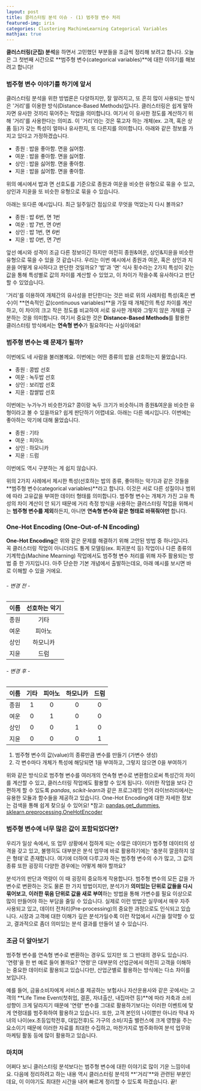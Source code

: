 ```yaml
---
layout: post
title: 클러스터링 분석 이슈 - (1) 범주형 변수 처리
featured-img: iris
categories: Clustering MachineLearning Categorical Variables
mathjax: true
---
```



**클러스터링(군집) 분석**을 하면서 고민했던 부분들을 조금씩 정리해 보려고 합니다.
오늘은 그 첫번째 시간으로 **범주형 변수(categorical variables)**에 대한 이야기를 해보려고 합니다!


### 범주형 변수 이야기를 하기에 앞서

클러스터링 분석을 위한 방법론은 다양하지만, 잘 알려지고, 또 흔히 많이 사용되는 방식은 '거리'를 이용한 방식(Distance-Based Methods)입니다. 클러스터링은 쉽게 말하자면 유사한 것끼리 묶어주는 작업을 의미합니다. 여기서 이 유사한 정도를 계산하기 위해 '거리'를 사용한다는 의미죠. 이 '거리'라는 것은 묶고자 하는 개체(ex. 고객, 혹은 상품 등)가 갖는 특성이 얼마나 유사한지, 또 다른지를 의미합니다. 아래와 같은 정보를 가지고 있다고 가정하겠습니다.

- 종원 : 밥을 좋아함. 면을 싫어함.
- 여운 : 밥을 좋아함. 면을 싫어함.
- 상인 : 밥을 싫어함. 면을 좋아함.
- 지윤 : 밥을 싫어함. 면을 좋아함.

위의 예시에서 밥과 면 선호도를 기준으로 종원과 여운을 비슷한 유형으로 묶을 수 있고, 상인과 지윤을 또 비슷한 유형으로 묶을 수 있습니다.

아래는 또다른 예시입니다. 최근 일주일간 점심으로 무엇을 먹었는지 다시 볼까요?

- 종원 : 밥 6번, 면 1번
- 여운 : 밥 7번, 면 0번
- 상인 : 밥 1번, 면 6번
- 지윤 : 밥 0번, 면 7번 

앞선 예시와 성격이 조금 다른 정보이긴 하지만 여전히 종원&여운, 상인&지윤을 비슷한 유형으로 묶을 수 있을 것 같습니다. 우리는 이번 예시에서 종원과 여운, 혹은 상인과 지윤을 어떻게 유사하다고 판단한 것일까요? '밥'과 '면' 식사 횟수라는 2가지 특성이 갖는 값을 통해 특성별로 값의 차이를 계산할 수 있었고, 이 차이가 작을수록 유사하다고 판단할 수 있었습니다. 

'거리'를 이용하여 개체간의 유사성을 판단한다는 것은 바로 위의 사례처럼 특성(혹은 변수)이 **연속적인 값(continuous variables)**을 가질 때 개체간의 특성 차이를 계산하고, 이 차이의 크고 작은 정도를 비교하여 서로 유사한 개체와 그렇지 않은 개체를 구분하는 것을 의미합니다. 여기서 중요한 것은 **Distance-Based Methods**를 활용한 클러스터링 방식에서는 **연속형 변수**가 필요하다는 사실이에요!


### 범주형 변수는 왜 문제가 될까?

이번에도 네 사람을 불러볼께요. 이번에는 어떤 종류의 밥을 선호하는지 물었습니다.

- 종원 : 콩밥 선호
- 여운 : 녹두밥 선호
- 상인 : 보리밥 선호
- 지윤 : 찹쌀밥 선호

이번에는 누가누가 비슷한가요? 콩이랑 녹두 크기가 비슷하니까 종원&여운을 비슷한 유형이라고 볼 수 있을까요? 쉽게 판단하기 어렵네요. 아래는 다른 예시입니다. 이번에는 좋아하는 악기에 대해 물었습니다.

- 종원 : 기타
- 여운 : 피아노
- 상인 : 하모니카
- 지윤 : 드럼

이번에도 역시 구분하는 게 쉽지 않습니다. 

위의 2가지 사례에서 제시한 특성(선호하는 밥의 종류, 좋아하는 악기)과 같은 것들을 **범주형 변수(categorical variables)**라고 합니다. 이것은 서로 다른 성질이나 범위에 따라 고유값을 부여한 데이터 형태를 의미합니다. 범주형 변수는 개체가 가진 고유 특성의 차이 계산이 안 되기 때문에 거리 측정 방식을 사용하는 클러스터링 작업을 위해서는 **범주형 변수를 제외**하든지, 아니면 **연속형 변수와 같은 형태로 바꿔줘야만** 합니다. 


### One-Hot Encoding (One-Out-of-N Encoding)

**One-Hot Encoding**은 위와 같은 문제를 해결하기 위해 고안된 방법 중 하나입니다. 꼭 클러스터링 작업이 아니더라도 통계 모델링(ex. 회귀분석 등) 작업이나 다른 종류의 기계학습(Machine Mearning) 작업에서도 범주형 변수 처리를 위해 자주 활용되는 방법 중 한 가지입니다. 아주 단순한 기본 개념에서 출발하는데요, 아래 예시를 보시면 바로 이해할 수 있을 거에요.

###### - 변경 전 -

|이름|선호하는 악기|
|:-:|:-:|
|종원|기타|
|여운|피아노|
|상인|하모니카|
|지윤|드럼|

###### - 변경 후 -

|이름|기타|피아노|하모니카|드럼|
|:-:|:-:|:-:|:-:|:-:|
|종원|1|0|0|0|
|여운|0|1|0|0|
|상인|0|0|1|0|
|지윤|0|0|0|1|

1) 범주형 변수의 값(value)의 종류만큼 변수를 만들기 (가변수 생성)
2) 각 변수마다 개체가 특성에 해당되면 1을 부여하고, 그렇지 않으면 0을 부여하기

위와 같은 방식으로 범주형 변수를 여러개의 연속형 변수로 변환함으로써 특성간의 차이를 계산할 수 있고, 클러스터링 작업에도 활용할 수 있게 됩니다. 이러한 작업을 보다 간편하게 할 수 있도록 *pandas*, *scikit-learn*과 같은 프로그래밍 언어 라이브러리에서는 유용한 모듈과 함수들을 제공하고 있습니다. One-Hot Encoding에 대한 자세한 정보는 검색을 통해 쉽게 찾으실 수 있어요!
*참고: [pandas.get_dummies](https://pandas.pydata.org/pandas-docs/stable/reference/api/pandas.get_dummies.html), [sklearn.preprocessing.OneHotEncoder](https://scikit-learn.org/stable/modules/generated/sklearn.preprocessing.OneHotEncoder.html)


### 범주형 변수에 너무 많은 값이 포함되었다면?

우리가 일상 속에서, 또 업무 상황에서 접하게 되는 수많은 데이터가 범주형 데이터의 성격을 갖고 있고, 불행히도 대부분은 분석 업무에 바로 활용하기에는 '충분히 깔끔하지 않은 형태'로 존재합니다. 여기에 더하여 다루고자 하는 범주형 변수의 수가 많고, 그 값의 종류 또한 굉장히 다양한 경우에는 어떻게 해야 할까요? 

분석가의 판단과 역량이 이 때 굉장히 중요하게 작용합니다. 범주형 변수의 모든 값을 가변수로 변환하는 것도 물론 한 가지 방법이지만, 분석가가 **의미있는 단위로 값들을 다시 묶어보고**, **이러한 묶음 단위로 값을 새로 부여**하는 방법을 통해 가변수를 필요 이상으로 많이 만들어야 하는 부담을 줄일 수 있습니다. 실제로 이런 방법은 실무에서 매우 자주 사용되고 있고, 데이터 전처리(Pre-processing)의 중요한 과정으로도 인식되고 있습니다. 시장과 고객에 대한 이해가 깊은 분석가일수록 이런 작업에서 시간을 절약할 수 있고, 결과적으로 좀더 의미있는 분석 결과를 만들어 낼 수 있습니다.


### 조금 더 알아보기

범주형 변수를 연속형 변수로 변환하는 경우도 있지만 또 그 반대의 경우도 있습니다. '연령'을 한 번 예로 들어 볼까요? '연령'은 대부분의 산업군에서 여전히 고객을 이해하는 중요한 데이터로 활용되고 있습니다만, 산업군별로 활용하는 방식에는 다소 차이를 보입니다. 

예를 들어, 금융소비자에게 서비스를 제공하는 보험사나 자산운용사와 같은 곳에서는 고객의 **Life Time Event(첫취업, 결혼, 자녀출산, 내집마련 등)**에 따라 저축과 소비 성향이 크게 달라지기 때문에 '연령' 변수를 그대로 활용하기보다는 이러한 이벤트에 맞게 연령대를 범주화하여 활용하고 있습니다. 또한, 고객 본인의 나이뿐만 아니라 막내 자녀의 나이(ex.초등입학전후, 대입전후)도 가구의 소비/지출 밸런스에 크게 영향을 주는 요소이기 때문에 이러한 자료를 최대한 수집하고, 마찬가지로 범주화하여 분석 업무와 마케팅 활동 등에 많이 활용하고 있습니다. 


### 마치며

어쩌다 보니 클러스터링 분석보다는 범주형 변수에 대한 이야기로 많이 기운 느낌이네요. 다음에 정리하려고 하는 내용 역시 클러스터링 분석의 **'거리'**와 관련된 부분인데요, 이 이야기도 최대한 시간을 내어 빠르게 정리할 수 있도록 하겠습니다. 끝!

